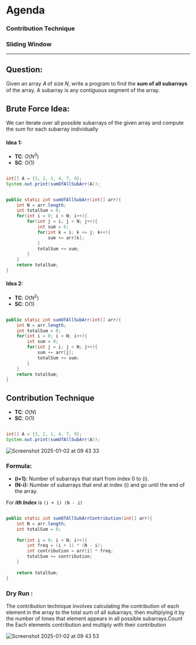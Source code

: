 # Agenda

### Contribution Technique
### Sliding Window

-----

## Question:

Given an array 𝐴 of size 𝑁, write a program to find the **sum of all subarrays** of the array. A subarray is any contiguous segment of the array.

## Brute Force Idea:

We can iterate over all possible subarrays of the given array and compute the sum for each subarray individually

#### Idea 1:

- **TC**: $O(N^{3})$
- **SC**: O(1)


```java

int[] A = {3, 2, 1, 4, 7, 9};
System.out.print(sumOfAllSubArr(A));

```

```java

public static int sumOfAllSubArr(int[] arr){
    int N = arr.length;
    int totalSum = 0;
    for(int i = 0; i < N; i++){
        for(int j = i; j < N; j++){
            int sum = 0;
            for(int k = i; k <= j; k++){
                sum += arr[k];
            }
            totalSum += sum;
        }
    }
    return totalSum;
}


```

#### Idea 2:


- **TC**: $O(N^{2})$
- **SC**: O(1)

```java

public static int sumOfAllSubArr(int[] arr){
    int N = arr.length;
    int totalSum = 0;
    for(int i = 0; i < N; i++){
        int sum = 0;
        for(int j = i; j < N; j++){
            sum += arr[j];
            totalSum += sum;
        }
    }
    return totalSum;    
}

```

## Contribution Technique

- **TC**: $O(N)$
- **SC**: O(1)


```java

int[] A = {3, 2, 1, 4, 7, 9};
System.out.print(sumOfAllSubArr(A));

```

![Screenshot 2025-01-02 at 09 43 33](https://github.com/user-attachments/assets/57a2da0a-b309-4317-812f-79a4bcdacdf3)


### Formula: 

- **(i+1):** Number of subarrays that start from index 0 to \(i\).
- **(N-i):** Number of subarrays that end at index \(i\) and go until the end of the array.

For ***ith Index*** is `(i + 1) (N - i)`


```java

public static int sumOfAllSubArrContribution(int[] arr){
    int N = arr.length;
    int totalSum = 0;
    
    for(int i = 0; i < N; i++){
        int freq = (i + 1) * (N - i);
        int contribution = arr[i] * freq;
        totalSum += contribution;
    }
    
    return totalSum;
}


```


### Dry Run : 

The contribution technique involves calculating the contribution of each element in the array to the total sum of all subarrays, then multiplying it by the number of times that element appears in all possible subarrays.Count the Each elements contribution and multiply with their contribution

![Screenshot 2025-01-02 at 09 43 53](https://github.com/user-attachments/assets/2a66e328-d8bb-406b-8ab2-3c8c51ed6960)
